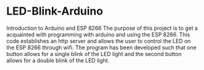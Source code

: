 # LED-Blink-Arduino
Introduction to Arduino and ESP 8266
The purpose of this project is to get a acquainted with programming with arduino and using the ESP 8266. This code establishes an http server and allows the user to control the LED on the ESP 8266 through wifi. The program has been developed such that one button allows for a single blink of the LED light and the second button allows for a double blink of the LED light. 
